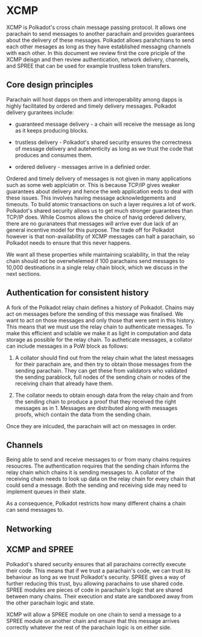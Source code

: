 # XCMP

XCMP is Polkadot's cross chain message passing protocol. It allows one parachain to send messages to another parachain and provides guarantees about the delivery of these messages. Polkadot allows parahchians to send each other mesages as long as they have established messagng channels with each other. In this document we review first the core priciple of the XCMP deisgn and then review authentication, network delivery, channels, and SPREE that can be used for example trustless token transfers. 

## Core design principles

Parachain will host dapps on them and interoperability among dapps is highly facilitated by ordered and timely delivery messages. Polkadot delivery gurantees include: 

- guaranteed message delivery - a chain will receive the message as long as it keeps producing blocks.

- trustless delivery - Polkadot's shared security ensures the correctness of message delivery and autehenticity as long as we trust the code that produces and consumes them.

- ordered delivery - messages arrive in a definied order.

Ordered and timely delivery of messages is not given in many applications such as some web applciatin or. This is because TCP/IP gives weaker guarantees about delivery and hence the web application eeds to deal with these issues. 
This involves having message acknowledgements and timeouts. To build atomic transactions on such a layer requires a lot of work. Polkadot's shared security allows us to get much stronger guarantees than TCP/IP does.
While Cosmos allows the choice of havig ordered delivery, there are no guranatees that messages will arrive ever due lack of an general incentive model for this purpose. 
The trade off for Polkadot however is that non-availability of XCMP messages can halt a parachain, so Polkadot needs to ensure that this never happens.

We want all these properties while maintaining scalability, in that the relay chain should not be overwhelemed if 100 parachains send messages to 10,000 destinations in a single relay chain block, which we discuss in the next sections.


## Authentication for consistent history

A fork of the Polkadot relay chain defines a history of Polkadot. Chains may act on messages before the sending of this message was finalised. We want to act on those messages and only those that were sent in this history. This means that we must use the relay chain to authenticate messages. To make this efficient and sclable we make it as light in computation and data storage as possible for the relay chain. To autheticate messages, a collator can include messages in a PoW block as follows:

1. A collator should find out from the relay chain what the latest messages for their parachain are, and then try to obtain those messages from the sending parachain. They can get these from validators who validated the sending parablock, full nodes of the sending chain or nodes of the receiving chain that already have them.

2. The collator needs to obtain enough data from the relay chain and from the sending chain to produce a proof that they received the right messages as in 1. Messages are distributed along with messages proofs, which contain the data from the sending chain. 

Once they are inlcuded, the parachain will act on messages in order. 


## Channels

Being able to send and receive messages to or from many chains requires resoucres. The authentication requires that the sending chain informs the relay chain which chains it is sending messages to. A collator of the receiving chain needs to look up data on the relay chain for every chain that could send a message. Both the sending and receiving side may need to implement queues in their state.

As a consequence, Polkadot restricts how many different chains a chain can send messages to. 

## Networking

## XCMP and SPREE

Polkadot's shared security ensures that all parachains correctly execute their code. This means that if we trust a parachain's code, we can trust its behaviour as long as we trust Polkadot's security. SPREE gives a way of further reducing this trust, byu allowing parachains to use shared code. SPREE modules are pieces of code in parachain's logic that are shared between many chains. Their execution and state are sandboxed away from the other parachain logic and state.

XCMP will allow a SPREE module on one chain to send a message to a SPREE module on another chain and ensure that this message arrives correctly whatever the rest of the parachain logic is on either side.







